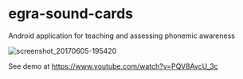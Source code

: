 # egra-sound-cards
Android application for teaching and assessing phonemic awareness

![screenshot_20170605-195420](https://cloud.githubusercontent.com/assets/15718174/26796195/da057c0c-4a28-11e7-807b-1325f200883a.png)

See demo at https://www.youtube.com/watch?v=PQV8AvcU_3c
